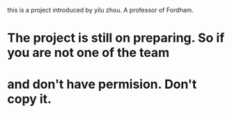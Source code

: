  this is a project introduced by yilu zhou. A professor of Fordham. 
# The project is still on preparing. So if you are not one of the team 
# and don't have permision. Don't copy it.
